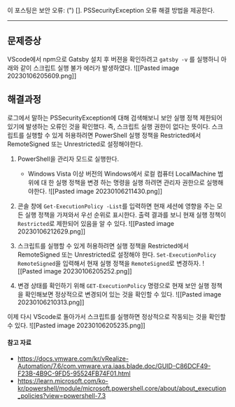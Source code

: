 
이 포스팅은 보안 오류: (") []. PSSecurityException 오류 해결 방법을 제공한다.

---


## 문제증상
VScode에서 npm으로 Gatsby 설치 후 버젼을 확인하려고 `gatsby -v` 를 실행하니 아래와 같이 스크립트 실행 불가 에러가 발생하였다. 
![[Pasted image 20230106205609.png]]

## 해결과정
로그에서 말하는 PSSecurityException에 대해 검색해보니 보안 실행 정책 제한되어있기에 발생하는 오류인 것을 확인했다. 즉, 스크립트 실행 권한이 없다는 뜻이다.
스크립트를 실행할 수 있게 허용하려면 PowerShell 실행 정책을 Restricted에서 RemoteSigned 또는 Unrestricted로 설정해야한다.

1. PowerShell을 관리자 모드로 실행한다. 
	- Windows Vista 이상 버전의 Windows에서 로컬 컴퓨터 LocalMachine 범위에 대 한 실행 정책을 변경 하는 명령을 실행 하려면 관리자 권한으로 실행해야한다.
![[Pasted image 20230106211430.png]]

2. 콘솔 창에 `Get-ExecutionPolicy -List`를 입력하면 현재 세션에 영향을 주는 모든 실행 정책을 가져와서 우선 순위로 표시한다. 출력 결과를 보니 현재 실행 정책이 `Restricted`로 제한되어 있음을 알 수 있다. 
![[Pasted image 20230106212629.png]]

3. 스크립트를 실행할 수 있게 허용하려면 실행 정책을 Restricted에서 RemoteSigned 또는 Unrestricted로 설정해야 한다. `Set-ExecutionPolicy RemoteSigned`을 입력해서 현재 실행 정책을 `RemoteSigned`로 변경하자.
![[Pasted image 20230106205252.png]]

4. 변경 상태를 확인하기 위해 `GET-ExecutionPolicy` 명령으로 현재 보안 실행 정책을 확인해보면 정상적으로 변경되어 있는 것을 확인할 수 있다.
![[Pasted image 20230106210313.png]]

이제 다시 VScode로 돌아가서 스크립트를 실행하면 정상적으로 작동되는 것을 확인할 수 있다.
![[Pasted image 20230106205235.png]]

#### 참고 자료
-  https://docs.vmware.com/kr/vRealize-Automation/7.6/com.vmware.vra.iaas.blade.doc/GUID-C86DCF49-F23B-4B9C-9FD5-95524FB74F01.html
- https://learn.microsoft.com/ko-kr/powershell/module/microsoft.powershell.core/about/about_execution_policies?view=powershell-7.3